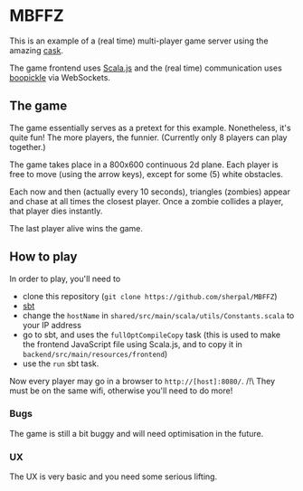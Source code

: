 # MBFFZ

This is an example of a (real time) multi-player
game server using the amazing
[cask](http://www.lihaoyi.com/cask/).


The game frontend uses
[Scala.js](http://www.scala-js.org/)
and the (real time) communication uses
[boopickle](https://github.com/suzaku-io/boopickle)
via WebSockets.

## The game

The game essentially serves as a pretext for
this example. Nonetheless, it's quite fun! The
more players, the funnier. (Currently only 8 players
can play together.)


The game takes place in a 800x600 continuous 2d
plane. Each player is free to move (using the arrow keys),
except for some (5) white obstacles.


Each now and then (actually every 10 seconds),
triangles (zombies) appear and chase at all times
the closest player. Once a zombie collides a player,
that player dies instantly.


The last player alive wins the game.

## How to play

In order to play, you'll need to

- clone this repository (`git clone https://github.com/sherpal/MBFFZ`)
- [sbt](https://www.scala-sbt.org/)
- change the `hostName` in
`shared/src/main/scala/utils/Constants.scala`
to your IP address
- go to sbt, and uses the `fullOptCompileCopy` task
(this is used to make the frontend JavaScript file
using Scala.js, and to copy it in `backend/src/main/resources/frontend`)
- use the `run` sbt task.


Now every player may go in a browser to
`http://[host]:8080/`. /!\ They must be on the
same wifi, otherwise you'll need to do more!

### Bugs

The game is still a bit buggy and will need
optimisation in the future.


### UX

The UX is very basic and you need some serious
lifting.
